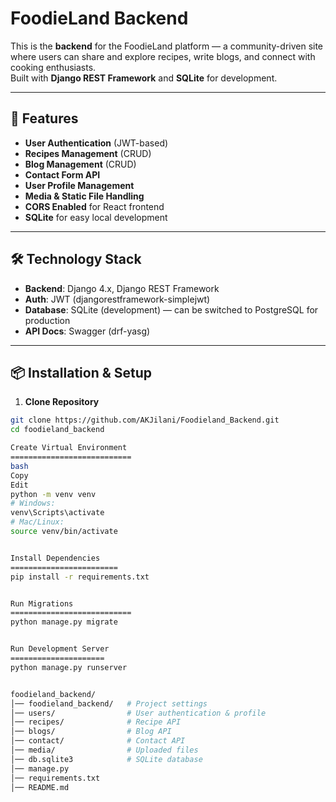 # FoodieLand Backend

This is the **backend** for the FoodieLand platform — a community-driven site where users can share and explore recipes, write blogs, and connect with cooking enthusiasts.  
Built with **Django REST Framework** and **SQLite** for development.

---

## 🚀 Features
- **User Authentication** (JWT-based)
- **Recipes Management** (CRUD)
- **Blog Management** (CRUD)
- **Contact Form API**
- **User Profile Management**
- **Media & Static File Handling**
- **CORS Enabled** for React frontend
- **SQLite** for easy local development

---

## 🛠️ Technology Stack
- **Backend**: Django 4.x, Django REST Framework
- **Auth**: JWT (djangorestframework-simplejwt)
- **Database**: SQLite (development) — can be switched to PostgreSQL for production
- **API Docs**: Swagger (drf-yasg)

---

## 📦 Installation & Setup

1. **Clone Repository**
```bash
git clone https://github.com/AKJilani/Foodieland_Backend.git
cd foodieland_backend

Create Virtual Environment
===========================
bash
Copy
Edit
python -m venv venv
# Windows:
venv\Scripts\activate
# Mac/Linux:
source venv/bin/activate


Install Dependencies
========================
pip install -r requirements.txt


Run Migrations
===========================
python manage.py migrate


Run Development Server
=====================
python manage.py runserver


foodieland_backend/
│── foodieland_backend/   # Project settings
│── users/                # User authentication & profile
│── recipes/              # Recipe API
│── blogs/                # Blog API
│── contact/              # Contact API
│── media/                # Uploaded files
│── db.sqlite3            # SQLite database
│── manage.py
│── requirements.txt
│── README.md


